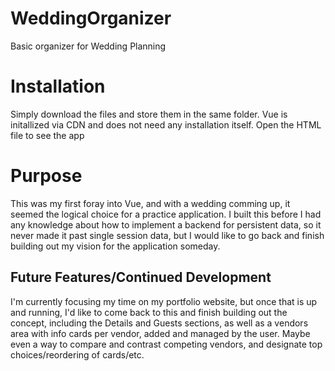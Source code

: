 # WeddingOrganizer
Basic organizer for Wedding Planning

# Installation
Simply download the files and store them in the same folder. 
Vue is initallized via CDN and does not need any installation itself.
Open the HTML file to see the app

# Purpose
This was my first foray into Vue, and with a wedding comming up, it seemed the logical choice for a practice application.
I built this before I had any knowledge about how to implement a backend for persistent data, so it never made it past single session data, but I would like to go back and finish building out my vision for the application someday.

## Future Features/Continued Development
I'm currently focusing my time on my portfolio website, but once that is up and running, I'd like to come back to this and finish building out the concept,
including the Details and Guests sections, as well as a vendors area with info cards per vendor, added and managed by the user. Maybe even a way to compare and contrast competing vendors, and designate top choices/reordering of cards/etc.
